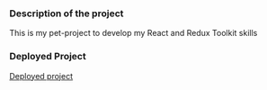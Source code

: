 ### Description of the project
This is my pet-project to develop my React and Redux Toolkit skills

### Deployed Project
[Deployed project](https://shop-card-rust.vercel.app/)